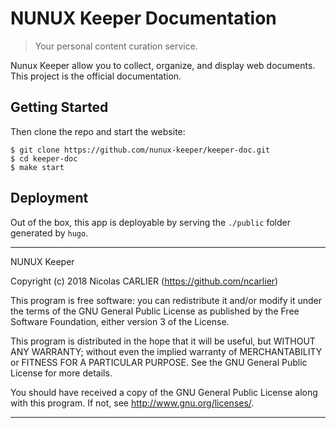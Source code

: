 # NUNUX Keeper Documentation

> Your personal content curation service.

Nunux Keeper allow you to collect, organize, and display web documents.
This project is the official documentation.

## Getting Started

Then clone the repo and start the website:

```shell
$ git clone https://github.com/nunux-keeper/keeper-doc.git
$ cd keeper-doc
$ make start
```

## Deployment

Out of the box, this app is deployable by serving the `./public` folder
generated by `hugo`.

----------------------------------------------------------------------

NUNUX Keeper

Copyright (c) 2018 Nicolas CARLIER (https://github.com/ncarlier)

This program is free software: you can redistribute it and/or modify
it under the terms of the GNU General Public License as published by
the Free Software Foundation, either version 3 of the License.

This program is distributed in the hope that it will be useful,
but WITHOUT ANY WARRANTY; without even the implied warranty of
MERCHANTABILITY or FITNESS FOR A PARTICULAR PURPOSE.  See the
GNU General Public License for more details.

You should have received a copy of the GNU General Public License
along with this program.  If not, see <http://www.gnu.org/licenses/>.

----------------------------------------------------------------------

